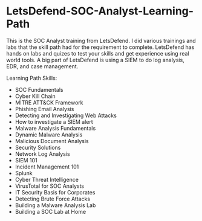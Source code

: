 # LetsDefend-SOC-Analyst-Learning-Path
This is the SOC Analyst training from LetsDefend.
I did various trainings and labs that the skill path had for the requirement to complete.
LetsDefend has hands on labs and quizes to test your skills and get experience using real world tools.
A big part of LetsDefend is using a SIEM to do log analysis, EDR, and case management.

Learning Path Skills:
- SOC Fundamentals
- Cyber Kill Chain
- MITRE ATT&CK Framework
- Phishing Email Analysis
- Detecting and Investigating Web Attacks
- How to investigate a SIEM alert
- Malware Analysis Fundamentals
- Dynamic Malware Analysis
- Malicious Document Analysis
- Security Solutions
- Network Log Analysis
- SIEM 101
- Incident Management 101
- Splunk
- Cyber Threat Intelligence
- VirusTotal for SOC Analysts
- IT Security Basis for Corporates
- Detecting Brute Force Attacks
- Building a Malware Analysis Lab
- Building a SOC Lab at Home
